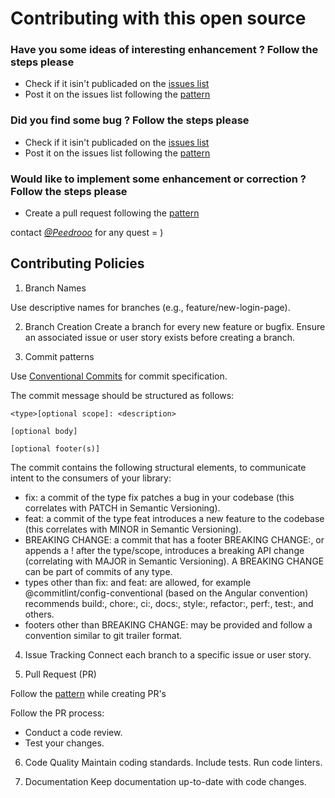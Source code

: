 # Contributing with this open source

### Have you some ideas of interesting enhancement ? Follow the steps please

- Check if it isin't publicaded on the [issues list](https://github.com/UnBParadigmas2023-2/2023.2_G1_Funcional_/issues)
- Post it on the issues list following the [pattern](https://github.com/UnBArqDsw2023-2/2023.2_G1_Funcional_/blob/main/.github/ISSUE_TEMPLATE/feature_request_form.yml)

### Did you find some bug ? Follow the steps please

- Check if it isin't publicaded on the [issues list](https://github.com/UnBParadigmas2023-2/2023.2_G1_Funcional_/issues)
- Post it on the issues list following the [pattern](https://github.com/UnBParadigmas2023-2/2023.2_G1_Funcional_/blob/main/.github/ISSUE_TEMPLATE/bug_report_form.yml)

### Would like to implement some enhancement or correction ? Follow the steps please

- Create a pull request following the [pattern](https://github.com/UnBParadigmas2023-2/2023.2_G1_Funcional_/blob/main/.github/pull_request_template.md)

contact [_@Peedrooo_](https://github.com/Peedrooo) for any quest = )

## Contributing Policies

1. Branch Names
   
Use descriptive names for branches (e.g., feature/new-login-page).

2. Branch Creation
Create a branch for every new feature or bugfix.
Ensure an associated issue or user story exists before creating a branch.

3. Commit patterns

Use [Conventional Commits](https://www.conventionalcommits.org/pt-br/v1.0.0/) for commit specification.

The commit message should be structured as follows:

```
<type>[optional scope]: <description>

[optional body]

[optional footer(s)]
```
The commit contains the following structural elements, to communicate intent to the consumers of your library:

-  fix: a commit of the type fix patches a bug in your codebase (this correlates with PATCH in Semantic Versioning).
-  feat: a commit of the type feat introduces a new feature to the codebase (this correlates with MINOR in Semantic Versioning).
-  BREAKING CHANGE: a commit that has a footer BREAKING CHANGE:, or appends a ! after the type/scope, introduces a breaking API change (correlating with MAJOR in Semantic Versioning). A BREAKING CHANGE can be part of commits of any type.
-  types other than fix: and feat: are allowed, for example @commitlint/config-conventional (based on the Angular convention) recommends build:, chore:, ci:, docs:, style:, refactor:, perf:, test:, and others.
-  footers other than BREAKING CHANGE: <description> may be provided and follow a convention similar to git trailer format.

4. Issue Tracking
Connect each branch to a specific issue or user story.

5. Pull Request (PR)

Follow the [pattern](https://github.com/UnBArqDsw2023-2/2023.2_G5_ProjetoAmericanas/blob/main/.github/pull_request_template.md) while creating PR's

Follow the PR process:
- Conduct a code review.
- Test your changes.

6. Code Quality
  Maintain coding standards.
  Include tests.
  Run code linters.

7. Documentation
Keep documentation up-to-date with code changes.

